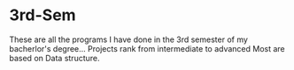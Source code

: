 # 3rd-Sem
These are all the programs I have done in the 3rd semester of my bacherlor's degree...
Projects rank from intermediate to advanced
Most are based on Data structure.
